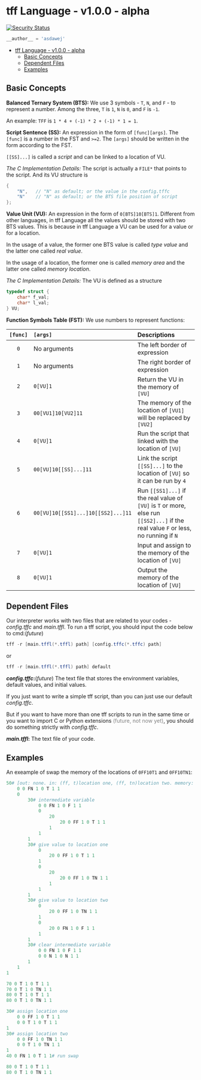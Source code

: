 # tff Language - v1.0.0 - alpha

[![Security Status](https://s.murphysec.com/badge/asdawej/tff-Lang.svg)](https://www.murphysec.com/p/asdawej/tff-Lang)

```Python
__author__ = 'asdawej'
```

- [tff Language - v1.0.0 - alpha](#tff-language---v100---alpha)
  - [Basic Concepts](#basic-concepts)
  - [Dependent Files](#dependent-files)
  - [Examples](#examples)

## Basic Concepts

**Balanced Ternary System (BTS):**
We use 3 symbols - `T`, `N`, and `F`  - to represent a number. Among the three, `T` is `1`, `N` is `0`, and `F` is `-1`.

An example: `TFF` is `1 * 4 + (-1) * 2 + (-1) * 1 = 1`.

**Script Sentence (SS):**
An expression in the form of `[func][args]`. The `[func]` is a number in the FST and `>=2`. The `[args]` should be written in the form according to the FST.

`[[SS]...]` is called a _script_ and can be linked to a location of VU.

_The C Implementation Details:_ The script is actually a `FILE*` that points to the script. And its VU structure is

```C
{
    "N",   // "N" as default; or the value in the config.tffc
    "N"    // "N" as default; or the BTS file position of script
};
```

**Value Unit (VU):**
An expression in the form of `0[BTS]10[BTS]1`. Different from other languages, in tff Language all the values should be stored with two BTS values. This is because in tff Language a VU can be used for a value or for a location.

In the usage of a value, the former one BTS value is called _type value_ and the latter one called _real value_.

In the usage of a location, the former one is called _memory area_ and the latter one called _memory location_.

_The C Implementation Details:_ The VU is defined as a structure

```C
typedef struct {
    char* f_val;
    char* l_val;
} VU;
```

**Function Symbols Table (FST):**
We use numbers to represent functions:

| `[func]` | `[args]` | Descriptions |
| :-: | :- | :- |
| `0` | No arguments | The left border of expression |
| `1` | No arguments | The right border of expression |
| `2` | `0[VU]1` | Return the VU in the memory of `[VU]` |
| `3` | `00[VU1]10[VU2]11` | The memory of the location of `[VU1]` will be replaced by `[VU2]` |
| `4` | `0[VU]1` | Run the script that linked with the location of `[VU]` |
| `5` | `00[VU]10[[SS]...]11` | Link the script `[[SS]...]` to the location of `[VU]` so it can be run by `4` |
| `6` | `00[VU]10[[SS1]...]10[[SS2]...]11` | Run `[[SS1]...]` if the real value of `[VU]` is `T` or more, else run `[[SS2]...]` if the real value `F` or less, no running if `N` |
| `7` | `0[VU]1` | Input and assign to the memory of the location of `[VU]` |
| `8` | `0[VU]1` | Output the memory of the location of `[VU]` |

## Dependent Files

Our interpreter works with two files that are related to your codes - _config.tffc_ and _main.tffl_. To run a tff script, you should input the code below to cmd:(_future_)

```PowerShell
tff -r [main.tffl(*.tffl) path] [config.tffc(*.tffc) path]
```

or

```PowerShell
tff -r [main.tffl(*.tffl) path] default
```

**_config.tffc_:**(_future_)
The text file that stores the environment variables, default values, and initial values.

If you just want to write a simple tff script, than you can just use our default _config.tffc_.

But if you want to have more than one tff scripts to run in the same time or you want to import C or Python extensions <font color=grey>(future, not now yet)</font>, you should do something strictly with _config.tffc_.

**_main.tffl_:**
The text file of your code.

## Examples

An exeample of swap the memory of the locations of `0FF10T1` and `0FF10TN1`:

```PowerShell
50# [out: none. in: (ff, t)location one, (ff, tn)location two. memory: (fn, f)]
    0 0 FN 1 0 T 1 1
    0
        30# intermediate variable
            0 0 FN 1 0 F 1 1
            0
                20
                    20 0 FF 1 0 T 1 1
                1
            1
        1
        30# give value to location one
            0
                20 0 FF 1 0 T 1 1
            1
            0
                20
                    20 0 FF 1 0 TN 1 1
                1
            1
        1
        30# give value to location two
            0
                20 0 FF 1 0 TN 1 1
            1
            0
                20 0 FN 1 0 F 1 1
            1
        1
        30# clear intermediate variable
            0 0 FN 1 0 F 1 1
            0 0 N 1 0 N 1 1
        1
    1
1

70 0 T 1 0 T 1 1
70 0 T 1 0 TN 1 1
80 0 T 1 0 T 1 1
80 0 T 1 0 TN 1 1

30# assign location one
    0 0 FF 1 0 T 1 1
    0 0 T 1 0 T 1 1
1
30# assign location two
    0 0 FF 1 0 TN 1 1
    0 0 T 1 0 TN 1 1
1
40 0 FN 1 0 T 1 1# run swap

80 0 T 1 0 T 1 1
80 0 T 1 0 TN 1 1
```